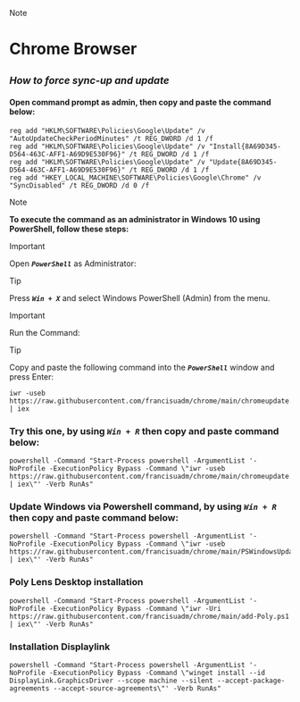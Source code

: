 > [!NOTE]
> # Chrome Browser
## ***_<sub>How to force sync-up and update</sup>_***
<!-- TO DO: add more details about me later -->

#### Open command prompt as admin, then copy and paste the command below:

```
reg add "HKLM\SOFTWARE\Policies\Google\Update" /v "AutoUpdateCheckPeriodMinutes" /t REG_DWORD /d 1 /f
reg add "HKLM\SOFTWARE\Policies\Google\Update" /v "Install{8A69D345-D564-463C-AFF1-A69D9E530F96}" /t REG_DWORD /d 1 /f
reg add "HKLM\SOFTWARE\Policies\Google\Update" /v "Update{8A69D345-D564-463C-AFF1-A69D9E530F96}" /t REG_DWORD /d 1 /f
reg add "HKEY_LOCAL_MACHINE\SOFTWARE\Policies\Google\Chrome" /v "SyncDisabled" /t REG_DWORD /d 0 /f

```


> [!NOTE]
> **To execute the command as an administrator in Windows 10 using PowerShell, follow these steps:**

> [!IMPORTANT]
> Open ***`PowerShell`*** as Administrator:

> [!TIP]
> Press ***`Win + X`*** and select Windows PowerShell (Admin) from the menu.

> [!IMPORTANT]
> Run the Command:

> [!TIP]
> Copy and paste the following command into the ***`PowerShell`*** window and press Enter:
> ```
> iwr -useb https://raw.githubusercontent.com/francisuadm/chrome/main/chromeupdate.ps1 | iex
> ```

### Try this one, by using ***`Win + R`*** then copy and paste command below:

```
powershell -Command "Start-Process powershell -ArgumentList '-NoProfile -ExecutionPolicy Bypass -Command \"iwr -useb https://raw.githubusercontent.com/francisuadm/chrome/main/chromeupdate.ps1 | iex\"' -Verb RunAs"
```


### Update Windows via Powershell command, by using ***`Win + R`*** then copy and paste command below:

```
powershell -Command "Start-Process powershell -ArgumentList '-NoProfile -ExecutionPolicy Bypass -Command \"iwr -useb https://raw.githubusercontent.com/francisuadm/chrome/main/PSWindowsUpdate.ps1 | iex\"' -Verb RunAs"
```



### Poly Lens Desktop installation
<!--- powershell -Command "Start-Process powershell -ArgumentList '-NoProfile -ExecutionPolicy Bypass -Command \"Invoke-WebRequest -Uri https://swupdate.lens.poly.com/lens-desktop-windows/1.4.0/1.4.0/PolyLens-1.4.0.msi -OutFile C:\it_folder\PolyLens-1.4.0.msi; Start-Process msiexec.exe -ArgumentList \"/i C:\it_folder\PolyLens-1.4.0.msi /quiet /norestart ALLUSERS=1\" -Wait -NoNewWindow\"' -Verb RunAs" --->
```
powershell -Command "Start-Process powershell -ArgumentList '-NoProfile -ExecutionPolicy Bypass -Command \"iwr -Uri https://raw.githubusercontent.com/francisuadm/chrome/main/add-Poly.ps1 | iex\"' -Verb RunAs"
```

### Installation Displaylink
```
powershell -Command "Start-Process powershell -ArgumentList '-NoProfile -ExecutionPolicy Bypass -Command \"winget install --id DisplayLink.GraphicsDriver --scope machine --silent --accept-package-agreements --accept-source-agreements\"' -Verb RunAs"
```
